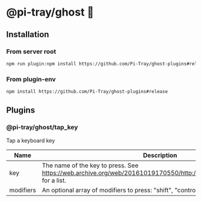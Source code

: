 # @pi-tray/ghost 👻

## Installation

### From server root

```bash
npm run plugin:npm install https://github.com/Pi-Tray/ghost-plugins#release
```

### From plugin-env

```sh
npm install https://github.com/Pi-Tray/ghost-plugins#release
```

## Plugins

### @pi-tray/ghost/tap_key

Tap a keyboard key

| Name      | Description                                                                                                                 | Type       |
|-----------|-----------------------------------------------------------------------------------------------------------------------------|------------|
| key       | The name of the key to press. See https://web.archive.org/web/20161019170550/http://robotjs.io/docs/syntax#keys for a list. | `string`   |
| modifiers | An optional array of modifiers to press: "shift", "control", "alt", "command" (Mac)                                         | `string[]` |
